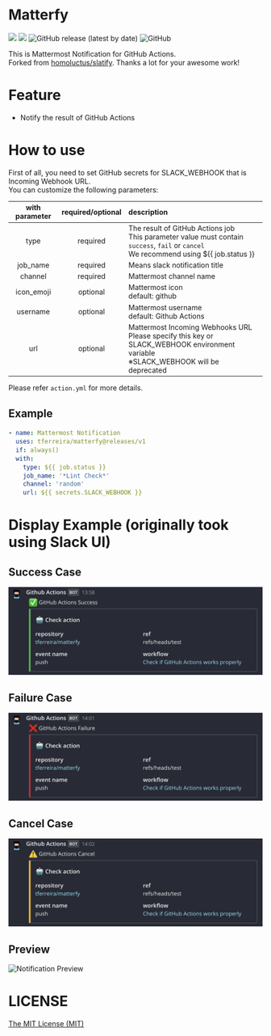 # Matterfy

![](https://github.com/tferreira/matterfy/workflows/TS%20Lint%20Check/badge.svg)
![](https://github.com/tferreira/matterfy/workflows/Check%20if%20GitHub%20Actions%20works%20properly/badge.svg)
![GitHub release (latest by date)](https://img.shields.io/github/v/release/tferreira/matterfy?color=brightgreen)
![GitHub](https://img.shields.io/github/license/tferreira/matterfy?color=brightgreen)

This is Mattermost Notification for GitHub Actions.<br>
Forked from [homoluctus/slatify](https://github.com/homoluctus/slatify). Thanks a lot for your awesome work!

# Feature
- Notify the result of GitHub Actions

# How to use
First of all, you need to set GitHub secrets for SLACK_WEBHOOK that is Incoming Webhook URL.<br>
You can customize the following parameters:

|with parameter|required/optional|description|
|:--:|:--:|:--|
|type|required|The result of GitHub Actions job<br>This parameter value must contain `success`, `fail` or `cancel`<br>We recommend using ${{ job.status }}|
|job_name|required|Means slack notification title|
|channel|required|Mattermost channel name|
|icon_emoji|optional|Mattermost icon<br>default: github|
|username|optional|Mattermost username<br>default: Github Actions|
|url|optional|Mattermost Incoming Webhooks URL<br>Please specify this key or SLACK_WEBHOOK environment variable<br>※SLACK_WEBHOOK will be deprecated|

Please refer `action.yml` for more details.

## Example
```..github/workflows/main.yml
- name: Mattermost Notification
  uses: tferreira/matterfy@releases/v1
  if: always()
  with:
    type: ${{ job.status }}
    job_name: '*Lint Check*'
    channel: 'random'
    url: ${{ secrets.SLACK_WEBHOOK }}
```

# Display Example (originally took using Slack UI)
## Success Case

<img src="./images/github_actions_success.png" alt="github actions success pattern">

## Failure Case

<img src="./images/github_actions_failure.png" alt="github actions failure pattern">

## Cancel Case

<img src="./images/github_actions_cancel.png" alt="github actions cancel pattern">

## Preview

<img src="./images/preview.png" alt="Notification Preview">

# LICENSE

[The MIT License (MIT)](https://github.com/tferreira/matterfy/blob/master/LICENSE)